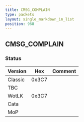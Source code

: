 ```yaml
---
title: CMSG_COMPLAIN
type: packets
layout: single_markdown_in_list
position: 968
---
```


## CMSG_COMPLAIN

### Status

Version    | Hex        | Comment
---------- | ---------- | ---------- 
Classic    | 0x3C7      |
TBC        |            |
WotLK      | 0x3C7      |
Cata       |            |
MoP        |            |
